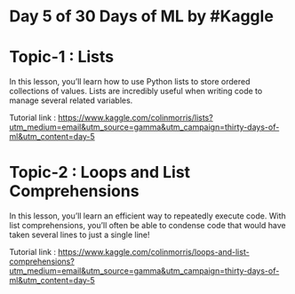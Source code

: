 # Day 5 of 30 Days of ML by #Kaggle

# Topic-1 : Lists

In this lesson, you’ll learn how to use Python lists to store ordered collections of values. Lists are incredibly useful when writing code to manage several related variables. 

Tutorial link : https://www.kaggle.com/colinmorris/lists?utm_medium=email&utm_source=gamma&utm_campaign=thirty-days-of-ml&utm_content=day-5

# Topic-2 : Loops and List Comprehensions

In this lesson, you’ll learn an efficient way to repeatedly execute code. With list comprehensions, you’ll often be able to condense code that would have taken several lines to just a single line! 

Tutorial link : https://www.kaggle.com/colinmorris/loops-and-list-comprehensions?utm_medium=email&utm_source=gamma&utm_campaign=thirty-days-of-ml&utm_content=day-5
